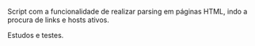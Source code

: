 Script com a funcionalidade de realizar parsing em páginas HTML, indo a procura de links e hosts ativos.

Estudos e testes.
